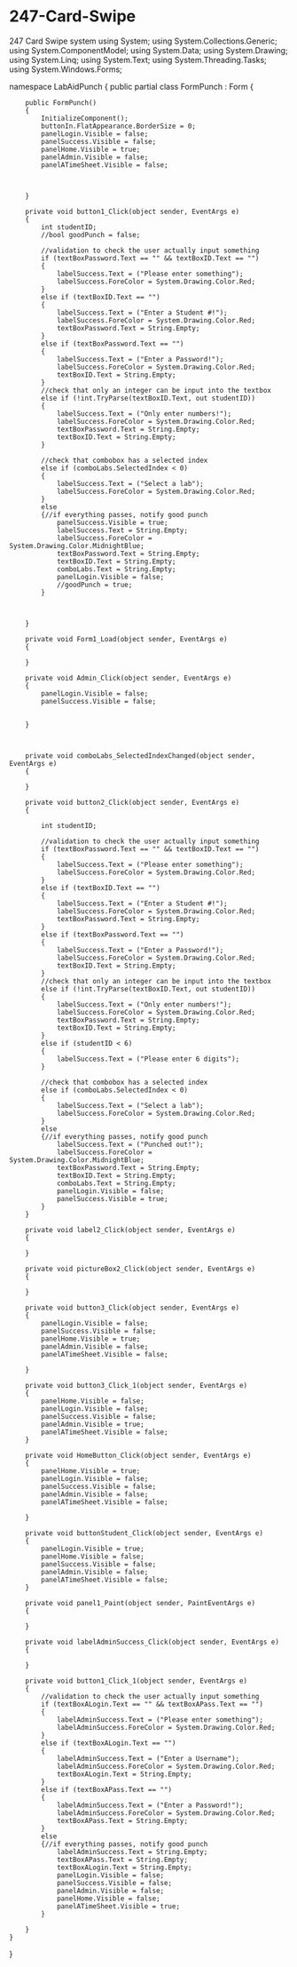 # 247-Card-Swipe
247 Card Swipe system
using System;
using System.Collections.Generic;
using System.ComponentModel;
using System.Data;
using System.Drawing;
using System.Linq;
using System.Text;
using System.Threading.Tasks;
using System.Windows.Forms;

namespace LabAidPunch
{
    public partial class FormPunch : Form
    {

        public FormPunch()
        {
            InitializeComponent();
            buttonIn.FlatAppearance.BorderSize = 0;
            panelLogin.Visible = false;
            panelSuccess.Visible = false;
            panelHome.Visible = true;
            panelAdmin.Visible = false;
            panelATimeSheet.Visible = false;



        }

        private void button1_Click(object sender, EventArgs e)
        {
            int studentID;
            //bool goodPunch = false;

            //validation to check the user actually input something
            if (textBoxPassword.Text == "" && textBoxID.Text == "")
            {
                labelSuccess.Text = ("Please enter something");
                labelSuccess.ForeColor = System.Drawing.Color.Red;
            }
            else if (textBoxID.Text == "")
            {
                labelSuccess.Text = ("Enter a Student #!");
                labelSuccess.ForeColor = System.Drawing.Color.Red;
                textBoxPassword.Text = String.Empty;
            }
            else if (textBoxPassword.Text == "")
            {
                labelSuccess.Text = ("Enter a Password!");
                labelSuccess.ForeColor = System.Drawing.Color.Red;
                textBoxID.Text = String.Empty;
            }
            //check that only an integer can be input into the textbox
            else if (!int.TryParse(textBoxID.Text, out studentID))
            {
                labelSuccess.Text = ("Only enter numbers!");
                labelSuccess.ForeColor = System.Drawing.Color.Red;
                textBoxPassword.Text = String.Empty;
                textBoxID.Text = String.Empty;
            }

            //check that combobox has a selected index
            else if (comboLabs.SelectedIndex < 0)
            {
                labelSuccess.Text = ("Select a lab");
                labelSuccess.ForeColor = System.Drawing.Color.Red;
            }
            else
            {//if everything passes, notify good punch
                panelSuccess.Visible = true;
                labelSuccess.Text = String.Empty;
                labelSuccess.ForeColor = System.Drawing.Color.MidnightBlue;
                textBoxPassword.Text = String.Empty;
                textBoxID.Text = String.Empty;
                comboLabs.Text = String.Empty;
                panelLogin.Visible = false;
                //goodPunch = true;
            }



        }

        private void Form1_Load(object sender, EventArgs e)
        {

        }

        private void Admin_Click(object sender, EventArgs e)
        {
            panelLogin.Visible = false;
            panelSuccess.Visible = false;


        }



        private void comboLabs_SelectedIndexChanged(object sender, EventArgs e)
        {

        }

        private void button2_Click(object sender, EventArgs e)
        {

            int studentID;

            //validation to check the user actually input something
            if (textBoxPassword.Text == "" && textBoxID.Text == "")
            {
                labelSuccess.Text = ("Please enter something");
                labelSuccess.ForeColor = System.Drawing.Color.Red;
            }
            else if (textBoxID.Text == "")
            {
                labelSuccess.Text = ("Enter a Student #!");
                labelSuccess.ForeColor = System.Drawing.Color.Red;
                textBoxPassword.Text = String.Empty;
            }
            else if (textBoxPassword.Text == "")
            {
                labelSuccess.Text = ("Enter a Password!");
                labelSuccess.ForeColor = System.Drawing.Color.Red;
                textBoxID.Text = String.Empty;
            }
            //check that only an integer can be input into the textbox
            else if (!int.TryParse(textBoxID.Text, out studentID))
            {
                labelSuccess.Text = ("Only enter numbers!");
                labelSuccess.ForeColor = System.Drawing.Color.Red;
                textBoxPassword.Text = String.Empty;
                textBoxID.Text = String.Empty;
            }
            else if (studentID < 6)
            {
                labelSuccess.Text = ("Please enter 6 digits");
            }

            //check that combobox has a selected index
            else if (comboLabs.SelectedIndex < 0)
            {
                labelSuccess.Text = ("Select a lab");
                labelSuccess.ForeColor = System.Drawing.Color.Red;
            }
            else
            {//if everything passes, notify good punch
                labelSuccess.Text = ("Punched out!");
                labelSuccess.ForeColor = System.Drawing.Color.MidnightBlue;
                textBoxPassword.Text = String.Empty;
                textBoxID.Text = String.Empty;
                comboLabs.Text = String.Empty;
                panelLogin.Visible = false;
                panelSuccess.Visible = true;
            }
        }

        private void label2_Click(object sender, EventArgs e)
        {

        }

        private void pictureBox2_Click(object sender, EventArgs e)
        {

        }

        private void button3_Click(object sender, EventArgs e)
        {
            panelLogin.Visible = false;
            panelSuccess.Visible = false;
            panelHome.Visible = true;
            panelAdmin.Visible = false;
            panelATimeSheet.Visible = false;

        }

        private void button3_Click_1(object sender, EventArgs e)
        {
            panelHome.Visible = false;
            panelLogin.Visible = false;
            panelSuccess.Visible = false;
            panelAdmin.Visible = true;
            panelATimeSheet.Visible = false;
        }

        private void HomeButton_Click(object sender, EventArgs e)
        {
            panelHome.Visible = true;
            panelLogin.Visible = false;
            panelSuccess.Visible = false;
            panelAdmin.Visible = false;
            panelATimeSheet.Visible = false;

        }

        private void buttonStudent_Click(object sender, EventArgs e)
        {
            panelLogin.Visible = true;
            panelHome.Visible = false;
            panelSuccess.Visible = false;
            panelAdmin.Visible = false;
            panelATimeSheet.Visible = false;
        }

        private void panel1_Paint(object sender, PaintEventArgs e)
        {

        }

        private void labelAdminSuccess_Click(object sender, EventArgs e)
        {

        }

        private void button1_Click_1(object sender, EventArgs e)
        {
            //validation to check the user actually input something
            if (textBoxALogin.Text == "" && textBoxAPass.Text == "")
            {
                labelAdminSuccess.Text = ("Please enter something");
                labelAdminSuccess.ForeColor = System.Drawing.Color.Red;
            }
            else if (textBoxALogin.Text == "")
            {
                labelAdminSuccess.Text = ("Enter a Username");
                labelAdminSuccess.ForeColor = System.Drawing.Color.Red;
                textBoxALogin.Text = String.Empty;
            }
            else if (textBoxAPass.Text == "")
            {
                labelAdminSuccess.Text = ("Enter a Password!");
                labelAdminSuccess.ForeColor = System.Drawing.Color.Red;
                textBoxAPass.Text = String.Empty;
            }
            else
            {//if everything passes, notify good punch
                labelAdminSuccess.Text = String.Empty;
                textBoxAPass.Text = String.Empty;
                textBoxALogin.Text = String.Empty;
                panelLogin.Visible = false;
                panelSuccess.Visible = false;
                panelAdmin.Visible = false;
                panelHome.Visible = false;
                panelATimeSheet.Visible = true;
            }

        }
    }
}
